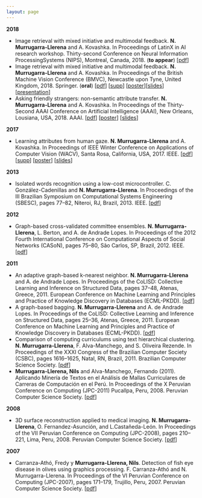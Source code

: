 ```yaml
---
layout: page
---
```


**2018**
* Image retrieval with mixed initiative and multimodal feedback. **N. Murrugarra-Llerena** and A. Kovashka. In Proceedings of LatinX in AI research workshop. Thirty-second Conference on Neural Information ProcessingSystems (NIPS), Montreal, Canada, 2018. (**to appear**) [[pdf](https://nineil.github.io/files/pubs/latinXinAI_nips_2018.pdf)]
* Image retrieval with mixed initiative and multimodal feedback. **N. Murrugarra-Llerena** and A. Kovashka. In Proceedings of the British Machine Vision Conference (BMVC), Newcastle upon Tyne, United Kingdom, 2018. Springer. (**oral**) [[pdf](https://nineil.github.io/files/pubs/bmvc_2018.pdf)] [[supp](https://nineil.github.io/files/pubs/bmvc_2018_supp.zip)] [[poster](https://nineil.github.io/files/pubs/bmvc_2018_poster.pdf)][[slides](https://nineil.github.io/files/pubs/bmvc_2018_slides.pdf)] [[presentation](https://youtu.be/xRtWd6lK18Q?t=3611)]
* Asking friendly strangers: non-semantic attribute transfer. **N. Murrugarra-Llerena** and A. Kovashka. In Proceedings of the Thirty-Second AAAI Conference on Artificial Intelligence (AAAI), New Orleans, Lousiana, USA, 2018. AAAI. [[pdf](https://nineil.github.io/files/pubs/aaai_2018.pdf)] [[poster](https://nineil.github.io/files/pubs/aaai_2018_poster.pdf)] [[slides](https://nineil.github.io/files/pubs/aaai_2018_slides.pdf)]

**2017**
* Learning attributes from human gaze. **N. Murrugarra-Llerena** and A. Kovashka. In Proceedings of IEEE Winter Conference on Applications of Computer Vision (WACV), Santa Rosa, California, USA, 2017. IEEE. [[pdf](https:nineil.github.io/files/pubs/wacv_2017.pdf)] [[supp](https://nineil.github.io/files/pubs/wacv_2017_supp.pdf)] [[poster](https://nineil.github.io/files/pubs/wacv_2017_poster.pdf)] [[slides](https://nineil.github.io/files/pubs/wacv_2017_slides.pdf)]

**2013**
* Isolated words recognition using a low-cost microcontroller. C. González-Cadenillas and **N. Murrugarra-Llerena**. In Proceedings of the III Brazilian Symposium on Computational Systems Engineering (SBESC), pages 77–82, Niteroi, RJ, Brazil, 2013. IEEE. [[pdf](https://nineil.github.io/files/pubs/sbesc_2013.pdf)]

**2012**
* Graph-based cross-validated committee ensembles. **N. Murrugarra-Llerena**, L. Berton, and A. de Andrade Lopes. In Proceedings of the 2012 Fourth International Conference on Computational Aspects of Social Networks (CASoN), pages 75–80, São Carlos, SP, Brazil, 2012. IEEE. [[pdf](https://nineil.github.io/files/pubs/cason_2012.pdf)]

**2011**
* An adaptive graph-based k-nearest neighbor. **N. Murrugarra-Llerena** and A. de Andrade Lopes. In Proceedings of the CoLISD: Collective Learning and Inference on Structured Data, pages 37–48, Atenas, Greece, 2011. European Conference on Machine Learning and Principles and Practice of Knowledge Discovery in Databases (ECML-PKDD). [[pdf](https://nineil.github.io/files/pubs/colisd_ecml_boost_2011.pdf)]
* A graph-based bagging. **N. Murrugarra-Llerena** and A. de Andrade Lopes. In Proceedings of the CoLISD: Collective Learning and Inference on Structured Data, pages 25–36, Atenas, Greece, 2011. European Conference on Machine Learning and Principles and Practice of Knowledge Discovery in Databases (ECML-PKDD). [[pdf](https://nineil.github.io/files/pubs/colisd_ecml_bag_2011.pdf)]
* Comparison of computing curriculums using text hierarchical clustering. **N. Murrugarra-Llerena**, F. Alva-Manchego, and S. Oliveira Rezende. In Proceedings of the XXXI Congress of the Brazilian Computer Society (CSBC), pages 1616–1625, Natal, RN, Brazil, 2011. Brazilian Computer Science Society. [[pdf](https://nineil.github.io/files/pubs/wei_2011.pdf)]
* **Murrugarra-Llerena, Nils** and Alva-Manchego, Fernando (2011). Aplicando Minería de Textos en el Análisis de Mallas Curriculares de Carreras de Computación en el Perú. In Proceedings of the X Peruvian Conference on Computing (JPC-2011) Pucallpa, Peru, 2008. Peruvian Computer Science Society. [[pdf](https://nineil.github.io/files/pubs/jpc_2011.pdf)]

**2008**
* 3D surface reconstruction applied to medical imaging. **N. Murrugarra-Llerena**, O. Fernandez-Asunción, and L.Castañeda-León. In Proceedings of the VII Peruvian Conference on Computing (JPC-2008), pages 210–221, Lima, Peru, 2008. Peruvian Computer Science Society. [[pdf](https://nineil.github.io/files/pubs/jpc_2008.pdf)]

**2007**
* Carranza-Athó, Fredy y **Murrugarra-Llerena, Nils**. Detection of fish eye disease in olives using graphics processing. F. Carranza-Athó and N. Murrugarra-Llerena. In Proceedings of the VI Peruvian Conference on Computing (JPC-2007), pages 171–179, Trujillo, Peru, 2007. Peruvian Computer Science Society. [[pdf](https://nineil.github.io/files/pubs/jpc_2007.pdf)]
